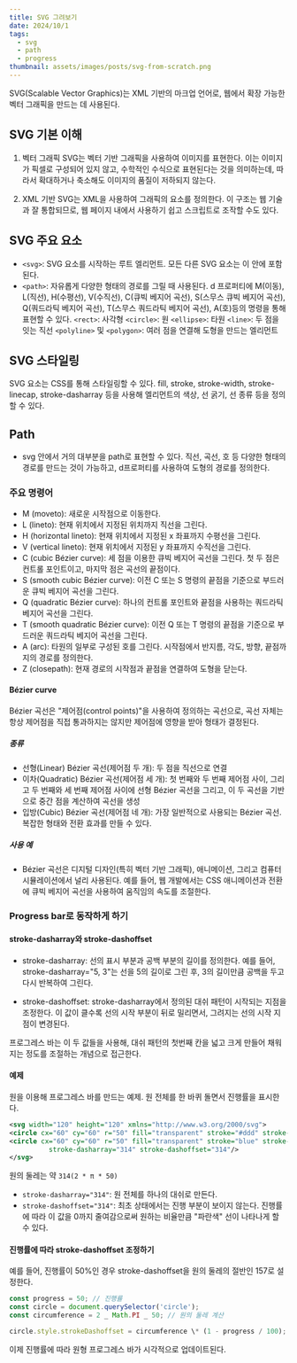 ```yaml
---
title: SVG 그려보기
date: 2024/10/1
tags:
  - svg
  - path
  - progress
thumbnail: assets/images/posts/svg-from-scratch.png
---
```


SVG(Scalable Vector Graphics)는 XML 기반의 마크업 언어로, 웹에서 확장 가능한 벡터 그래픽을 만드는 데 사용된다.

## SVG 기본 이해

1. 벡터 그래픽
   SVG는 벡터 기반 그래픽을 사용하여 이미지를 표현한다. 이는 이미지가 픽셀로 구성되어 있지 않고, 수학적인 수식으로 표현된다는 것을 의미하는데, 따라서 확대하거나 축소해도 이미지의 품질이 저하되지 않는다.

2. XML 기반
   SVG는 XML을 사용하여 그래픽의 요소를 정의한다. 이 구조는 웹 기술과 잘 통합되므로, 웹 페이지 내에서 사용하기 쉽고 스크립트로 조작할 수도 있다.

## SVG 주요 요소

- `<svg>`: SVG 요소를 시작하는 루트 엘리먼트. 모든 다른 SVG 요소는 이 안에 포함된다.
- `<path>`: 자유롭게 다양한 형태의 경로를 그릴 때 사용된다. d 프로퍼티에 M(이동), L(직선), H(수평선), V(수직선), C(큐빅 베지어 곡선), S(스무스 큐빅 베지어 곡선), Q(쿼드라틱 베지어 곡선), T(스무스 쿼드라틱 베지어 곡선), A(호)등의 명령을 통해 표현할 수 있다.
  `<rect>`: 사각형
  `<circle>`: 원
  `<ellipse>`: 타원
  `<line>`: 두 점을 잇는 직선
  `<polyline>` 및 `<polygon>`: 여러 점을 연결해 도형을 만드는 엘리먼트

## SVG 스타일링

SVG 요소는 CSS를 통해 스타일링할 수 있다. fill, stroke, stroke-width, stroke-linecap, stroke-dasharray 등을 사용해 엘리먼트의 색상, 선 굵기, 선 종류 등을 정의할 수 있다.

## Path

- svg 안에서 거의 대부분을 path로 표현할 수 있다. 직선, 곡선, 호 등 다양한 형태의 경로를 만드는 것이 가능하고, d프로퍼티를 사용하여 도형의 경로를 정의한다.

### 주요 명령어

- M (moveto): 새로운 시작점으로 이동한다.
- L (lineto): 현재 위치에서 지정된 위치까지 직선을 그린다.
- H (horizontal lineto): 현재 위치에서 지정된 x 좌표까지 수평선을 그린다.
- V (vertical lineto): 현재 위치에서 지정된 y 좌표까지 수직선을 그린다.
- C (cubic Bézier curve): 세 점을 이용한 큐빅 베지어 곡선을 그린다. 첫 두 점은 컨트롤 포인트이고, 마지막 점은 곡선의 끝점이다.
- S (smooth cubic Bézier curve): 이전 C 또는 S 명령의 끝점을 기준으로 부드러운 큐빅 베지어 곡선을 그린다.
- Q (quadratic Bézier curve): 하나의 컨트롤 포인트와 끝점을 사용하는 쿼드라틱 베지어 곡선을 그린다.
- T (smooth quadratic Bézier curve): 이전 Q 또는 T 명령의 끝점을 기준으로 부드러운 쿼드라틱 베지어 곡선을 그린다.
- A (arc): 타원의 일부로 구성된 호를 그린다. 시작점에서 반지름, 각도, 방향, 끝점까지의 경로를 정의한다.
- Z (closepath): 현재 경로의 시작점과 끝점을 연결하여 도형을 닫는다.

#### Bézier curve

Bézier 곡선은 "제어점(control points)"을 사용하여 정의하는 곡선으로, 곡선 자체는 항상 제어점을 직접 통과하지는 않지만 제어점에 영향을 받아 형태가 결정된다.

##### 종류

- 선형(Linear) Bézier 곡선(제어점 두 개): 두 점을 직선으로 연결
- 이차(Quadratic) Bézier 곡선(제어점 세 개): 첫 번째와 두 번째 제어점 사이, 그리고 두 번째와 세 번째 제어점 사이에 선형 Bézier 곡선을 그리고, 이 두 곡선을 기반으로 중간 점을 계산하여 곡선을 생성
- 입방(Cubic) Bézier 곡선(제어점 네 개): 가장 일반적으로 사용되는 Bézier 곡선. 복잡한 형태와 전환 효과를 만들 수 있다.

##### 사용 예

- Bézier 곡선은 디지털 디자인(특히 벡터 기반 그래픽), 애니메이션, 그리고 컴퓨터 시뮬레이션에서 널리 사용된다. 예를 들어, 웹 개발에서는 CSS 애니메이션과 전환에 큐빅 베지어 곡선을 사용하여 움직임의 속도를 조절한다.

### Progress bar로 동작하게 하기

#### stroke-dasharray와 stroke-dashoffset

- stroke-dasharray: 선의 표시 부분과 공백 부분의 길이를 정의한다. 예를 들어, stroke-dasharray="5, 3"는 선을 5의 길이로 그린 후, 3의 길이만큼 공백을 두고 다시 반복하여 그린다.

- stroke-dashoffset: stroke-dasharray에서 정의된 대쉬 패턴이 시작되는 지점을 조정한다. 이 값이 클수록 선의 시작 부분이 뒤로 밀리면서, 그려지는 선의 시작 지점이 변경된다.

프로그레스 바는 이 두 값들을 사용해, 대쉬 패턴의 첫번째 칸을 넓고 크게 만들어 채워지는 정도를 조절하는 개념으로 접근한다.

#### 예제

원을 이용해 프로그레스 바를 만드는 예제. 원 전체를 한 바퀴 돌면서 진행률을 표시한다.

```xml
<svg width="120" height="120" xmlns="http://www.w3.org/2000/svg">
<circle cx="60" cy="60" r="50" fill="transparent" stroke="#ddd" stroke-width="10"/>
<circle cx="60" cy="60" r="50" fill="transparent" stroke="blue" stroke-width="10"
          stroke-dasharray="314" stroke-dashoffset="314"/>
</svg>
```

원의 둘레는 약 `314(2 * π * 50)`

- `stroke-dasharray="314"`: 원 전체를 하나의 대쉬로 만든다.
- `stroke-dashoffset="314"`: 최초 상태에서는 진행 부분이 보이지 않는다. 진행률에 따라 이 값을 0까지 줄여감으로써 원하는 비율만큼 "파란색" 선이 나타나게 할 수 있다.

#### 진행률에 따라 stroke-dashoffset 조정하기

예를 들어, 진행률이 50%인 경우 stroke-dashoffset을 원의 둘레의 절반인 157로 설정한다.

```javascript
const progress = 50; // 진행률
const circle = document.querySelector('circle');
const circumference = 2 _ Math.PI _ 50; // 원의 둘레 계산

circle.style.strokeDashoffset = circumference \* (1 - progress / 100);
```

이제 진행률에 따라 원형 프로그레스 바가 시각적으로 업데이트된다.
